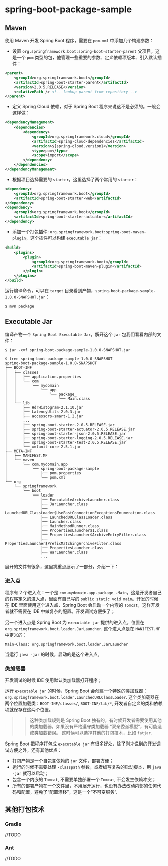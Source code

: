 # spring-boot-package-sample

## Maven

使用 Maven 开发 Spring Boot 程序，需要在 `pom.xml` 中添加几个构建参数：

- 设置 `org.springframework.boot:spring-boot-starter-parent` 父项目，这是一个 `pom` 类型的包，他管理一些重要的参数、定义依赖项版本、引入默认插件：

```xml
<parent>
    <groupId>org.springframework.boot</groupId>
    <artifactId>spring-boot-starter-parent</artifactId>
    <version>2.0.5.RELEASE</version>
    <relativePath /> <!-- lookup parent from repository -->
</parent>
```

- 定义 Spring Cloud 依赖，对于 Spring Boot 程序来说这不是必须的。一般会这样做：

```xml
<dependencyManagement>
    <dependencies>
        <dependency>
            <groupId>org.springframework.cloud</groupId>
            <artifactId>spring-cloud-dependencies</artifactId>
            <version>${spring-cloud.version}</version>
            <type>pom</type>
            <scope>import</scope>
        </dependency>
    </dependencies>
</dependencyManagement>
```

- 根据项目选择需要的 `starter`，这里选择了两个常用的 `starter`：

```xml
<dependency>
    <groupId>org.springframework.boot</groupId>
    <artifactId>spring-boot-starter-web</artifactId>
</dependency>
<dependency>
    <groupId>org.springframework.boot</groupId>
    <artifactId>spring-boot-starter-actuator</artifactId>
</dependency>
```

- 添加一个打包插件: `org.springframework.boot:spring-boot-maven-plugin`，这个插件可以构建 `executable jar`：

```xml
<build>
    <plugins>
        <plugin>
            <groupId>org.springframework.boot</groupId>
            <artifactId>spring-boot-maven-plugin</artifactId>
        </plugin>
    </plugins>
</build>
```

运行编译命令，可以在 `target` 目录看到产物，`spring-boot-package-sample-1.0.0-SNAPSHOT.jar`：

```shell
$ mvn package
```

## Executable Jar

编译产物一个 `Spring Boot Executable Jar`，解开这个 `jar` 包我们看看内部的文件：

```shell
$ jar -xvf spring-boot-package-sample-1.0.0-SNAPSHOT.jar

$ tree spring-boot-package-sample-1.0.0-SNAPSHOT
spring-boot-package-sample-1.0.0-SNAPSHOT
├── BOOT-INF
│   ├── classes
│   │   ├── application.properties
│   │   └── com
│   │       └── mydomain
│   │           └── app
│   │               └── package_
│   │                   └── Main.class
│   └── lib
│       ├── HdrHistogram-2.1.10.jar
│       ├── LatencyUtils-2.0.3.jar
│       ├── accessors-smart-1.2.jar
│       ...
│       ├── spring-boot-starter-2.0.5.RELEASE.jar
│       ├── spring-boot-starter-actuator-2.0.5.RELEASE.jar
│       ├── spring-boot-starter-json-2.0.5.RELEASE.jar
│       ├── spring-boot-starter-logging-2.0.5.RELEASE.jar
│       ├── spring-boot-starter-test-2.0.5.RELEASE.jar
│       └── xmlunit-core-2.5.1.jar
├── META-INF
│   ├── MANIFEST.MF
│   └── maven
│       └── com.mydomain.app
│           └── spring-boot-package-sample
│               ├── pom.properties
│               └── pom.xml
└── org
    └── springframework
        └── boot
            └── loader
                ├── ExecutableArchiveLauncher.class
                ├── JarLauncher.class
                ├── LaunchedURLClassLoader$UseFastConnectionExceptionsEnumeration.class
                ├── LaunchedURLClassLoader.class
                ├── Launcher.class
                ├── MainMethodRunner.class
                ├── PropertiesLauncher$1.class
                ├── PropertiesLauncher$ArchiveEntryFilter.class
                ├── PropertiesLauncher$PrefixMatchingArchiveFilter.class
                ├── PropertiesLauncher.class
                ├── WarLauncher.class
                ...
```

展开的文件有很多，这里挑重点展示了一部分，介绍一下：

### 进入点

程序有 2 个进入点：一个是 `com.mydomain.app.package_.Main`，这是开发者自己的程序定义的进入点，里面有自己写的 `public static void main`。开发的时候在 IDE 里面使用这个进入点，Spring Boot 会启动一个内嵌的 `Tomcat`，这样开发者就不需要在 IDE 中做复杂的配置。开发调试方便多了；

另一个进入点是 Spring Boot 为 `executable jar` 提供的进入点，位置在 `org.springframework.boot.loader.JarLauncher`. 这个进入点是在 `MANIFEST.MF` 中定义的：

```
Main-Class: org.springframework.boot.loader.JarLauncher
```

当运行 `java -jar` 的时候，启动的是这个进入点。

### 类加载器

开发调试的时候 IDE 使用默认类加载器打开程序；

运行 `executable jar` 的时候，Spring Boot 会创建一个特殊的类加载器：`org.springframework.boot.loader.LaunchedURLClassLoader`. 这个类加载器在两个位置加载类：`BOOT-INF/classes/`, `BOOT-INF/lib/*`, 开发者自定义的类和依赖项就保存在这两个位置。

>> 这种类加载规则是 Spring Boot 独有的。有时候开发者需要使用其他的类加载器，如果没有严格遵守类加载器 “双亲委派模型”，有可能造成类加载错误。
>> 这时候可以选择其他的打包技术，比如 `fatjar`.

Spring Boot 把程序打包成 `executable jar` 有很多好处，除了刚才说到的开发调试方便之外，还有其他优点：

- 打包产物是一个自包含依赖的 `jar` 文件，部署方便；
- 运行的时候不需要处理 `-classpath` 参数，或者编写复杂的启动脚本，用 `java -jar` 就可以启动；
- 包含一个内嵌的 `Tomcat`, 不需要单独部署一个 `Tomcat`, 不会发生依赖冲突；
- 所有的部署产物在一个文件里，不用展开运行，也没有办法改动内部的任何代码和配置，避免了“配置漂移”，这是一个“不可变服务”.

## 其他打包技术

### Gradle

//TODO

### Ant

//TODO

